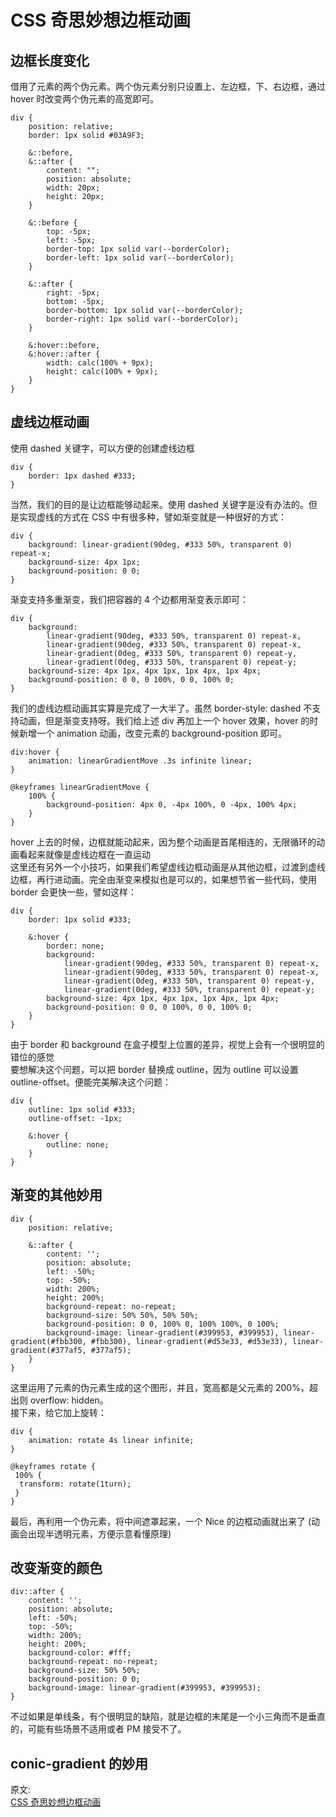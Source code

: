 # CSS 奇思妙想边框动画
## 边框长度变化  
借用了元素的两个伪元素。两个伪元素分别只设置上、左边框，下、右边框，通过 hover 时改变两个伪元素的高宽即可。  
``` 
div {
    position: relative;
    border: 1px solid #03A9F3;
    
    &::before,
    &::after {
        content: "";
        position: absolute;
        width: 20px;
        height: 20px;
    }
    
    &::before {
        top: -5px;
        left: -5px;
        border-top: 1px solid var(--borderColor);
        border-left: 1px solid var(--borderColor);
    }
    
    &::after {
        right: -5px;
        bottom: -5px;
        border-bottom: 1px solid var(--borderColor);
        border-right: 1px solid var(--borderColor);
    }
    
    &:hover::before,
    &:hover::after {
        width: calc(100% + 9px);
        height: calc(100% + 9px);
    }
}
```
## 虚线边框动画
使用 dashed 关键字，可以方便的创建虚线边框  
``` 
div {
    border: 1px dashed #333;
}
```
当然，我们的目的是让边框能够动起来。使用 dashed 关键字是没有办法的。但是实现虚线的方式在 CSS 中有很多种，譬如渐变就是一种很好的方式：  
``` 
div {
    background: linear-gradient(90deg, #333 50%, transparent 0) repeat-x;
    background-size: 4px 1px;
    background-position: 0 0;
}
```
渐变支持多重渐变，我们把容器的 4 个边都用渐变表示即可：  
``` 
div {
    background: 
        linear-gradient(90deg, #333 50%, transparent 0) repeat-x,
        linear-gradient(90deg, #333 50%, transparent 0) repeat-x,
        linear-gradient(0deg, #333 50%, transparent 0) repeat-y,
        linear-gradient(0deg, #333 50%, transparent 0) repeat-y;
    background-size: 4px 1px, 4px 1px, 1px 4px, 1px 4px;
    background-position: 0 0, 0 100%, 0 0, 100% 0;
}
```
我们的虚线边框动画其实算是完成了一大半了。虽然 border-style: dashed 不支持动画，但是渐变支持呀。我们给上述 div 再加上一个 hover 效果，hover 的时候新增一个 animation 动画，改变元素的 background-position 即可。  
``` 
div:hover {
    animation: linearGradientMove .3s infinite linear;
}

@keyframes linearGradientMove {
    100% {
        background-position: 4px 0, -4px 100%, 0 -4px, 100% 4px;
    }
}
```
hover 上去的时候，边框就能动起来，因为整个动画是首尾相连的，无限循环的动画看起来就像是虚线边框在一直运动  
这里还有另外一个小技巧，如果我们希望虚线边框动画是从其他边框，过渡到虚线边框，再行进动画。完全由渐变来模拟也是可以的，如果想节省一些代码，使用 border 会更快一些，譬如这样：  
``` 
div {
    border: 1px solid #333;
    
    &:hover {
        border: none;
        background: 
            linear-gradient(90deg, #333 50%, transparent 0) repeat-x,
            linear-gradient(90deg, #333 50%, transparent 0) repeat-x,
            linear-gradient(0deg, #333 50%, transparent 0) repeat-y,
            linear-gradient(0deg, #333 50%, transparent 0) repeat-y;
        background-size: 4px 1px, 4px 1px, 1px 4px, 1px 4px;
        background-position: 0 0, 0 100%, 0 0, 100% 0;
    }
}
```
由于 border 和 background 在盒子模型上位置的差异，视觉上会有一个很明显的错位的感觉  
要想解决这个问题，可以把 border 替换成 outline，因为 outline 可以设置 outline-offset。便能完美解决这个问题：  
``` 
div {
    outline: 1px solid #333;
    outline-offset: -1px;
    
    &:hover {
        outline: none;
    }
}
```
## 渐变的其他妙用
``` 
div {
    position: relative;

    &::after {
        content: '';
        position: absolute;
        left: -50%;
        top: -50%;
        width: 200%;
        height: 200%;
        background-repeat: no-repeat;
        background-size: 50% 50%, 50% 50%;
        background-position: 0 0, 100% 0, 100% 100%, 0 100%;
        background-image: linear-gradient(#399953, #399953), linear-gradient(#fbb300, #fbb300), linear-gradient(#d53e33, #d53e33), linear-gradient(#377af5, #377af5);
    }
}
```
这里运用了元素的伪元素生成的这个图形，并且，宽高都是父元素的 200%，超出则 overflow: hidden。  
接下来，给它加上旋转：  
``` 
div {
    animation: rotate 4s linear infinite;
}

@keyframes rotate {
 100% {
  transform: rotate(1turn);
 }
}
```
最后，再利用一个伪元素，将中间遮罩起来，一个 Nice 的边框动画就出来了 (动画会出现半透明元素，方便示意看懂原理)  
## 改变渐变的颜色
``` 
div::after {
    content: '';
    position: absolute;
    left: -50%;
    top: -50%;
    width: 200%;
    height: 200%;
    background-color: #fff;
    background-repeat: no-repeat;
    background-size: 50% 50%;
    background-position: 0 0;
    background-image: linear-gradient(#399953, #399953);
}
```
不过如果是单线条，有个很明显的缺陷，就是边框的末尾是一个小三角而不是垂直的，可能有些场景不适用或者 PM 接受不了。  
## conic-gradient 的妙用




原文:  
[CSS 奇思妙想边框动画](https://mp.weixin.qq.com/s/NDJEexaiDcfEXeNMQrA79A)
